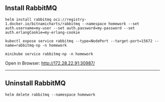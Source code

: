 ## Install RabbitMQ

```shell
helm install rabbitmq oci://registry-1.docker.io/bitnamicharts/rabbitmq --namespace homework --set auth.username=my-user --set auth.password=my-password --set auth.erlangCookie=my-erlang-cookie
```

```shell
kubectl expose service rabbitmq --type=NodePort --target-port=15672 --name=rabbitmq-np -n homework
````

```shell
minikube service rabbitmq-np -n homework
````

Open in Browser:
http://172.28.22.91:30987/

___

## Uninstall RabbitMQ

```shell
helm delete rabbitmq --namespace homework
```


